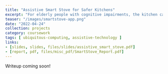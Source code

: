 ```yaml
---
title: "Assistive Smart Stove for Safer Kitchens"
excerpt: "For elderly people with cognitive impairments, the kitchen can be dangerous. To reduce risks of burns, falling objects and memory lapses in the kitchen, we prototyped an intelligent stovetop appliance and mobile app interface. We conducted a Wizard of Oz study on prototype and collected usability information from interviews, performance, and NASA-TLX."
teaser: "/images/smartstove-app.png"
date: "2022-04-24"
collection: projects
category: coursework
tags: [ ubiquitous-computing, assistive-technology ]
links:
- [slides, slides, files/slides/assistive_smart_stove.pdf]
- [report, pdf, files/misc_pdf/SmartStove_Report.pdf]
---
```


Writeup coming soon!
